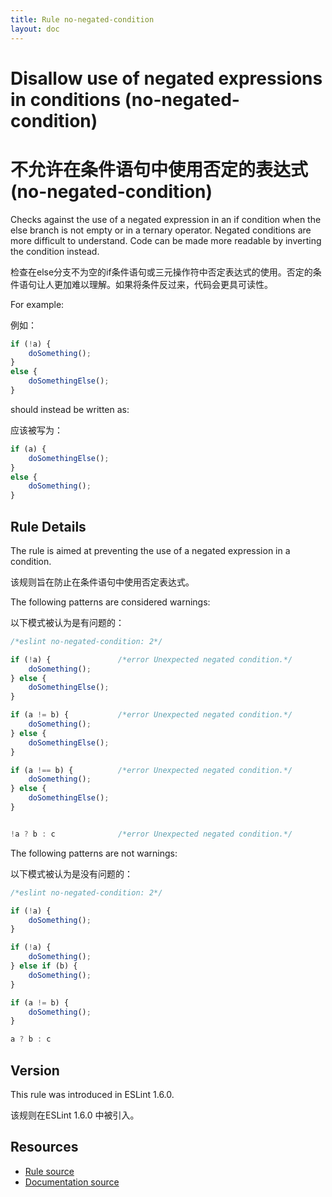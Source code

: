 ```yaml
---
title: Rule no-negated-condition
layout: doc
---
```

<!-- Note: No pull requests accepted for this file. See README.md in the root directory for details. -->
# Disallow use of negated expressions in conditions (no-negated-condition)

# 不允许在条件语句中使用否定的表达式 (no-negated-condition)

Checks against the use of a negated expression in an if condition when the else branch is not empty or in a ternary operator. Negated conditions are more difficult to understand. Code can be made more readable by inverting the condition instead.

检查在else分支不为空的if条件语句或三元操作符中否定表达式的使用。否定的条件语句让人更加难以理解。如果将条件反过来，代码会更具可读性。

For example:

例如：

```js
if (!a) {
    doSomething();
}
else {
    doSomethingElse();
}
```

should instead be written as:

应该被写为：

```js
if (a) {
    doSomethingElse();
}
else {
    doSomething();
}
```

## Rule Details

The rule is aimed at preventing the use of a negated expression in a condition.

该规则旨在防止在条件语句中使用否定表达式。

The following patterns are considered warnings:

以下模式被认为是有问题的：

```js
/*eslint no-negated-condition: 2*/

if (!a) {               /*error Unexpected negated condition.*/
    doSomething();
} else {
    doSomethingElse();
}

if (a != b) {           /*error Unexpected negated condition.*/
    doSomething();
} else {
    doSomethingElse();
}

if (a !== b) {          /*error Unexpected negated condition.*/
    doSomething();
} else {
    doSomethingElse();
}


!a ? b : c              /*error Unexpected negated condition.*/

```

The following patterns are not warnings:

以下模式被认为是没有问题的：

```js
/*eslint no-negated-condition: 2*/

if (!a) {
    doSomething();
}

if (!a) {
    doSomething();
} else if (b) {
    doSomething();
}

if (a != b) {
    doSomething();
}

a ? b : c

```

## Version

This rule was introduced in ESLint 1.6.0.

该规则在ESLint 1.6.0 中被引入。

## Resources

* [Rule source](https://github.com/eslint/eslint/tree/master/lib/rules/no-negated-condition.js)
* [Documentation source](https://github.com/eslint/eslint/tree/master/docs/rules/no-negated-condition.md)
